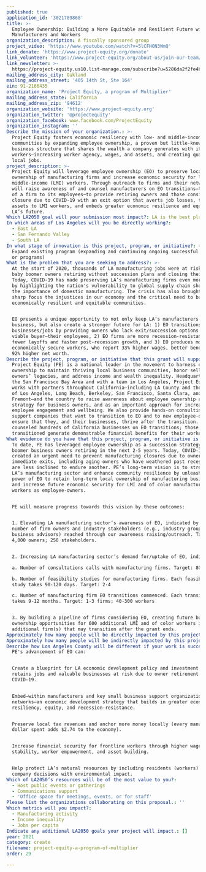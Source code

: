 ```yaml
---
published: true
application_id: '3021789868'
title: >-
  Employee Ownership: Building a More Equitable and Resilient Future with LA’s
  Manufacturers and Workers
organization_description: A fiscally sponsored group
project_video: 'https://www.youtube.com/watch?v=5lCFHON3WmQ'
link_donate: 'https://www.project-equity.org/donate'
link_volunteer: 'https://www.project-equity.org/about-us/join-our-team/'
link_newsletter: >-
  https://project-equity.us10.list-manage.com/subscribe?u=5286da2f2fe4bf3013999afc7&id=5c61d523eb
mailing_address_city: Oakland
mailing_address_street: '405 14th St, Ste 164'
ein: 91-2166435
organization_name: 'Project Equity, a program of Multiplier'
mailing_address_state: California
mailing_address_zip: '94612'
organization_website: 'https://www.project-equity.org'
organization_twitter: '@projectequity'
organization_facebook: www.facebook.com/ProjectEquity
organization_instagram: ''
Describe the mission of your organization.: >-
  Project Equity fosters economic resiliency with low- and middle-income
  communities by expanding employee ownership, a proven but little-known
  business structure that shares the wealth a company generates with its
  workers—increasing worker agency, wages, and assets, and creating quality
  local jobs. 
project_description: >-
  Project Equity will leverage employee ownership (EO) to preserve local
  ownership of manufacturing firms and increase economic security for low- and
  middle-income (LMI) workers. Through outreach to firms and their networks, we
  will raise awareness of and counsel manufacturers on EO transitions—the sale
  of a firm to its employees—to provide retiring owners and those considering
  closure due to COVID-19 with an exit option that averts job losses, transfers
  assets to LMI workers, and embeds greater economic resilience and equity into
  LA’s future. 
Which LA2050 goal will your submission most impact?: LA is the best place to CREATE
In which areas of Los Angeles will you be directly working?:
  - East LA
  - San Fernando Valley
  - South LA
In what stage of innovation is this project, program, or initiative?: >-
  Expand existing program (expanding and continuing ongoing successful projects
  or programs)
What is the problem that you are seeking to address?: >-
  At the start of 2020, thousands of LA manufacturing jobs were at risk from
  baby boomer owners retiring without succession plans and closing their firms.
  Today, COVID-19 has made preserving LA’s manufacturing firms even more urgent
  by highlighting the nation's vulnerability to global supply chain shocks and
  the importance of domestic manufacturing. The crisis has also brought into
  sharp focus the injustices in our economy and the critical need to build more
  economically resilient and equitable communities. 


  EO presents a unique opportunity to not only keep LA’s manufacturers open for
  business, but also create a stronger future for LA: 1) EO transitions preserve
  businesses/jobs by providing owners who lack exit/succession options with a
  viable buyer—their employees, 2) EO firms are more recession-resistant with
  fewer layoffs and faster post-recession growth, and 3) EO produces more
  economically secure workers, who report 33% higher wages, better benefits, and
  92% higher net worth.
Describe the project, program, or initiative that this grant will support to address the problem identified.: >-
  Project Equity (PE) is a national leader in the movement to harness employee
  ownership to maintain thriving local business communities, honor selling
  owners’ legacies, and address income and wealth inequality. Headquartered in
  the San Francisco Bay Area and with a team in Los Angeles, Project Equity
  works with partners throughout California—including LA County and the cities
  of Los Angeles, Long Beach, Berkeley, San Francisco, Santa Clara, and
  Fremont—and the country to raise awareness about employee ownership as an exit
  strategy for business owners, and as an important approach for increasing
  employee engagement and wellbeing. We also provide hands-on consulting to
  support companies that want to transition to EO and to new employee-owners to
  ensure that they, and their businesses, thrive after the transition. We have
  counseled hundreds of California businesses on EO transitions; those that
  transitioned generate demonstrable financial benefits for their workers. 
What evidence do you have that this project, program, or initiative is or will be successful, and how will you define and measure success?: >-
  To date, PE has leveraged employee ownership as a succession strategy for baby
  boomer business owners retiring in the next 2-5 years. Today, COVID-19 has
  created an urgent need to prevent manufacturing closures due to owners seeking
  immediate exits, including aging owners who have weathered past recessions and
  are less inclined to endure another. PE’s long-term vision is to strengthen
  LA’s manufacturing sector and enhance community resilience by unleashing the
  power of EO to retain long-term local ownership of manufacturing businesses
  and increase future economic security for LMI and of color manufacturing
  workers as employee-owners. 


  PE will measure progress towards this vision by these outcomes:


  1. Elevating LA manufacturing sector’s awareness of EO, indicated by the
  number of firm owners and industry stakeholders (e.g., industry groups,
  business advisors) reached through our awareness raising/outreach. Target:
  4,000 owners; 250 stakeholders.


  2. Increasing LA manufacturing sector’s demand for/uptake of EO, indicated by:

  a. Number of consultations calls with manufacturing firms. Target: 80

  b. Number of feasibility studies for manufacturing firms. Each feasibility
  study takes 90-120 days. Target: 2-4

  c. Number of manufacturing firm EO transitions commenced. Each transition
  takes 9-12 months. Target: 1-3 firms; 40-300 workers 


  3. By building a pipeline of firms considering EO, creating future business
  ownership opportunities for 600 additional LMI and of color workers in
  additional firm(s) that may transition after the grant ends.
Approximately how many people will be directly impacted by this project, program, or initiative?: '370'
Approximately how many people will be indirectly impacted by this project, program, or initiative?: '4600'
Describe how Los Angeles County will be different if your work is successful.: >-
  PE's advancement of EO can:


  Create a blueprint for LA economic development policy and investment that
  retains jobs and valuable businesses at risk due to owner retirement and
  COVID-19.


  Embed—within manufacturers and key small business support organizations and
  networks—an economic development strategy that builds in greater economic
  resiliency, equity, and recession-resistance.


  Preserve local tax revenues and anchor more money locally (every manufacturing
  dollar spent adds $2.74 to the economy).


  Increase financial security for frontline workers through higher wages, job
  stability, worker empowerment, and asset building.


  Help protect LA’s natural resources by including residents (workers) in
  company decisions with environmental impact.
Which of LA2050’s resources will be of the most value to you?:
  - Host public events or gatherings
  - Communications support
  - 'Office space for meetings, events, or for staff'
Please list the organizations collaborating on this proposal.: ''
Which metrics will you impact?:
  - Manufacturing activity
  - Income inequality
  - Jobs per capita
Indicate any additional LA2050 goals your project will impact.: []
year: 2021
category: create
filename: project-equity-a-program-of-multiplier
order: 29

---
```

